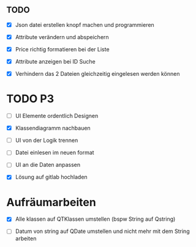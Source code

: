 ## TODO

- [X] Json datei erstellen knopf machen und programmieren

- [X] Attribute verändern und abspeichern

- [X] Price richtig formatieren bei der Liste

- [X] Attribute anzeigen bei ID Suche

- [X] Verhindern das 2 Dateien gleichzeitig eingelesen werden können

# TODO P3

- [ ] UI Elemente ordentlich Designen

- [X] Klassendiagramm nachbauen

- [ ] UI von der Logik trennen

- [ ] Datei einlesen im neuen format

- [ ] UI an die Daten anpassen

- [X] Lösung auf gitlab hochladen

# Aufräumarbeiten

- [X] Alle klassen auf QTKlassen umstellen (bspw String auf Qstring) 

- [ ] Datum von string auf QDate umstellen und nicht mehr mit dem String arbeiten